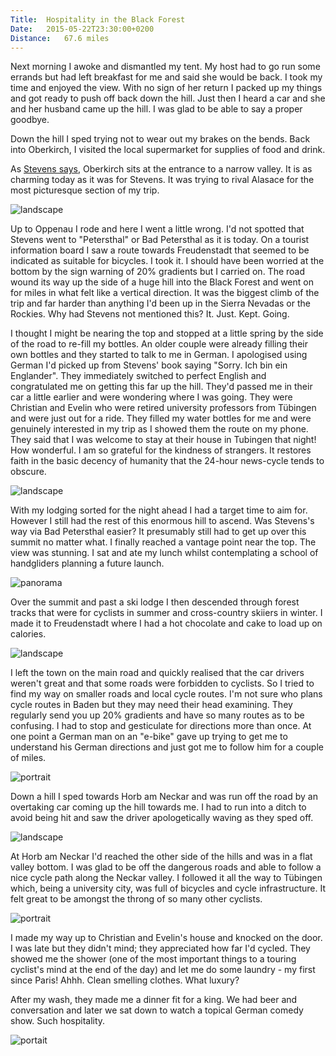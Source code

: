 ```yaml
---
Title:	Hospitality in the Black Forest
Date:	2015-05-22T23:30:00+0200
Distance:	67.6 miles
---
```


Next morning I awoke and dismantled my tent. My host had to go run some errands but had left breakfast for me and said she would be back. I took my time and enjoyed the view. With no sign of her return I packed up my things and got ready to push off back down the hill. Just then I heard a car and she and her husband came up the hill. I was glad to be able to say a proper goodbye.

Down the hill I sped trying not to wear out my brakes on the bends. Back into Oberkirch, I visited the local supermarket for supplies of food and drink. 

As [Stevens says](http://www.strudel.org.uk/blog/stevens/000151.shtml#blog), Oberkirch sits at the entrance to a narrow valley. It is as charming today as it was for Stevens. It was trying to rival Alasace for the most picturesque section of my trip.

![landscape](https://farm9.staticflickr.com/8771/17430455304_28b5c508bf.jpg "Looking back on the way up to Oppenau")

Up to Oppenau I rode and here I went a little wrong. I'd not spotted that Stevens went to "Petersthal" or Bad Petersthal as it is today. On a tourist information board I saw a route towards Freudenstadt that seemed to be indicated as suitable for bicycles. I took it. I should have been worried at the bottom by the sign warning of 20% gradients but I carried on. The road wound its way up the side of a huge hill into the Black Forest and went on for miles in what felt like a vertical direction. It was the biggest climb of the trip and far harder than anything I'd been up in the Sierra Nevadas or the Rockies. Why had Stevens not mentioned this? It. Just. Kept. Going.

I thought I might be nearing the top and stopped at a little spring by the side of the road to re-fill my bottles. An older couple were already filling their own bottles and they started to talk to me in German. I apologised using German I'd picked up from Stevens' book saying "Sorry. Ich bin ein Englander". They immediately switched to perfect English and congratulated me on getting this far up the hill. They'd passed me in their car a little earlier and were wondering where I was going. They were Christian and Evelin who were retired university professors from T&uuml;bingen and were just out for a ride. They filled my water bottles for me and were genuinely interested in my trip as I showed them the route on my phone. They said that I was welcome to stay at their house in Tubingen that night! How wonderful. I am so grateful for the kindness of strangers. It restores faith in the basic decency of humanity that the 24-hour news-cycle tends to obscure.

![landscape](https://farm8.staticflickr.com/7670/17866803349_018435676c.jpg "The marvellous Christian and Evelin")

With my lodging sorted for the night ahead I had a target time to aim for. However I still had the rest of this enormous hill to ascend. Was Stevens's way via Bad Petersthal easier? It presumably still had to get up over this summit no matter what. I finally reached a vantage point near the top. The view was stunning. I sat and ate my lunch whilst contemplating a school of handgliders planning a future launch.

![panorama](https://farm1.staticflickr.com/294/19557699065_27d9282802_k_d.jpg "View from near the summit")

Over the summit and past a ski lodge I then descended through forest tracks that were for cyclists in summer and cross-country skiiers in winter. I made it to Freudenstadt where I had a hot chocolate and cake to load up on calories. 

![landscape](https://farm8.staticflickr.com/7772/17865276938_de653e26a3.jpg "Forest bike track")

I left the town on the main road and quickly realised that the car drivers weren't great and that some roads were forbidden to cyclists. So I tried to find my way on smaller roads and local cycle routes. I'm not sure who plans cycle routes in Baden but they may need their head examining. They regularly send you up 20% gradients and have so many routes as to be confusing. I had to stop and gesticulate for directions more than once. At one point a German man on an "e-bike" gave up trying to get me to understand his German directions and just got me to follow him for a couple of miles.

![portrait](https://farm1.staticflickr.com/348/18831273383_51ffc5319c.jpg "Apparently the bike route goes EVERY direction")

Down a hill I sped towards Horb am Neckar and was run off the road by an overtaking car coming up the hill towards me. I had to run into a ditch to avoid being hit and saw the driver apologetically waving as they sped off.

![landscape](https://farm6.staticflickr.com/5461/17865463900_74204a4bea.jpg "Horb am Neckar")

At Horb am Neckar I'd reached the other side of the hills and was in a flat valley bottom. I was glad to be off the dangerous roads and able to follow a nice cycle path along the Neckar valley. I followed it all the way to T&uuml;bingen which, being a university city, was full of bicycles and cycle infrastructure. It felt great to be amongst the throng of so many other cyclists.

![portrait](https://farm9.staticflickr.com/8850/17865319228_7e31928ecc.jpg "Neckar valley cycle path")

I made my way up to Christian and Evelin's house and knocked on the door. I was late but they didn't mind; they appreciated how far I'd cycled. They showed me the shower (one of the most important things to a touring cyclist's mind at the end of the day) and let me do some laundry - my first since Paris! Ahhh. Clean smelling clothes. What luxury?

After my wash, they made me a dinner fit for a king. We had beer and conversation and later we sat down to watch a topical German comedy show. Such hospitality.

![portait](https://farm1.staticflickr.com/366/19425824716_722b2850a3.jpg "Christian and Evelin with my bike")

